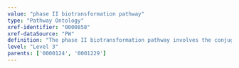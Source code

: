```yaml
---
value: "phase II biotransformation pathway"
type: "Pathway Ontology"
xref-identifier: "0000858"
xref-dataSource: "PW"
definition: "The phase II biotransformation pathway involves the conjugation of phase I products to various hydrophilic moieties that renders them more suitable for excretion. Various enzyme superfamilies are involved in carrying out the specific conjugation of metabolites."
level: "Level 3"
parents: ['0000124', '0001229']
---
```


